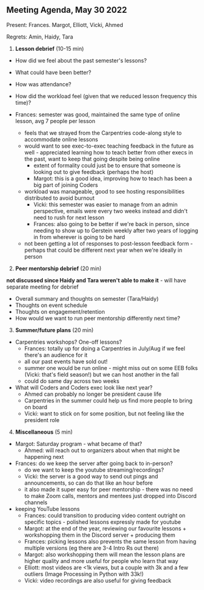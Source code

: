 ## Meeting Agenda, May 30 2022

Present: Frances. Margot, Elliott, Vicki, Ahmed

Regrets: Amin, Haidy, Tara

1. **Lesson debrief** (10-15 min)

- How did we feel about the past semester's lessons? 
- What could have been better? 
- How was attendance?
- How did the workload feel (given that we reduced lesson frequency this time)? 

- Frances: semester was good, maintained the same type of online lesson, avg 7 people per lesson
    - feels that we strayed from the Carpentries code-along style to accommodate online lessons
    - would want to see exec-to-exec teaching feedback in the future as well - appreciated learning how to teach better from other execs in the past, want to keep that going despite being online
        - extent of formality could just be to ensure that someone is looking out to give feedback (perhaps the host) 
        - Margot: this is a good idea, improving how to teach has been a big part of joining Coders
    - workload was manageable, good to see hosting responsibilities distributed to avoid burnout
        - Vicki: this semester was easier to manage from an admin perspective, emails were every two weeks instead and didn't need to rush for next lesson
        - Frances: also going to be better if we're back in person, since needing to show up to Gerstein weekly after two years of logging in from wherever is going to be hard
    - not been getting a lot of responses to post-lesson feedback form - perhaps that could be different next year when we're ideally in person

2. **Peer mentorship debrief** (20 min)

**not discussed since Haidy and Tara weren't able to make it** - will have separate meeting for debrief

- Overall summary and thoughts on semester (Tara/Haidy)
- Thoughts on event schedule
- Thoughts on engagement/retention
- How would we want to run peer mentorship differently next time?

3. **Summer/future plans** (20 min)

- Carpentries workshops? One-off lessons?
    - Frances: totally up for doing a Carpentries in July/Aug if we feel there's an audience for it
    - all our past events have sold out! 
    - summer one would be run online - might miss out on some EEB folks (Vicki: that's field season!) but we can host another in the fall
    - could do same day across two weeks
- What will Coders and Coders exec look like next year?
    - Ahmed can probably no longer be president cause life
    - Carpentries in the summer could help us find more people to bring on board
    - Vicki: want to stick on for some position, but not feeling like the president role

4. **Miscellaneous** (5 min)

- Margot: Saturday program - what became of that?
    - Ahmed: will reach out to organizers about when that might be happening next
- Frances: do we keep the server after going back to in-person?
    - do we want to keep the youtube streaming/recordings?
    - Vicki: the server is a good way to send out pings and announcements, so can do that like an hour before
    - it also made it super easy for peer mentorship - there was no need to make Zoom calls, mentors and mentees just dropped into Discord channels
- keeping YouTube lessons
    - Frances: could transition to producing video content outright on specific topics - polished lessons expressly made for youtube
    - Margot: at the end of the year, reviewing our favourite lessons + workshopping them in the Discord server + producing them
    - Frances: picking lessons also prevents the same lesson from having multiple versions (eg there are 3-4 Intro Rs out there)
    - Margot: also workshopping them will mean the lesson plans are higher quality and more useful for people who learn that way
    - Elliott: most videos are <1k views, but a couple with 3k and a few outliers (Image Processing in Python with 33k!) 
    - Vicki: video recordings are also useful for giving feedback

